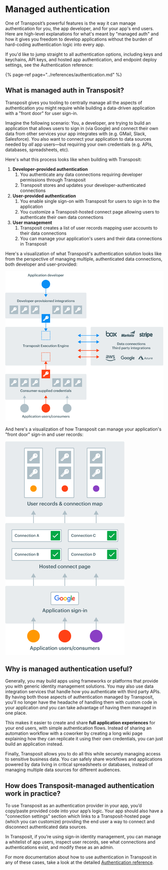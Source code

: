 # Managed authentication

One of Transposit’s powerful features is the way it can manage authentication for you, the app developer, and for your app's end users. Here are high-level explanations for what's meant by "managed auth" and how it gives you freedom to develop applications without the burden of hard-coding authentication logic into every app.

If you'd like to jump straight to all authentication options, including keys and keychains, API keys, and hosted app authentication, and endpoint deploy settings, see the Authentication reference:

{% page-ref page="../references/authentication.md" %}

## What is managed auth in Transposit?

Transposit gives you tooling to centrally manage all the aspects of authentication you might require while building a data-driven application with a "front door" for user sign-in.

Imagine the following scenario: You, a developer, are trying to build an application that allows users to sign in (via Google) and connect their own data from other services your app integrates with (e.g. GMail, Slack, Salesforce). You also want to connect your application to data sources needed by _all_ app users&mdash;but requiring your own credentials (e.g. APIs, databases, spreadsheets, etc).

Here's what this process looks like when building with Transposit:

1. **Developer-provided authentication**
   1. You authenticate any data connections requiring developer permissions through Transposit
   2. Transposit stores and updates your developer-authenticated connections
2. **User-provided authentication**
   1. You enable single sign-on with Transposit for users to sign in to the application
   2. You customize a Transposit-hosted connect page allowing users to authenticate their own data connections
3. **User management**
   1. Transposit creates a list of user records mapping user accounts to their data connections
   2. You can manage your application's users and their data connections in Transposit

Here's a visualization of what Transposit's authentication solution looks like from the perspective of managing multiple, authenticated data connections, both developer and user-provided:

![](../.gitbook/assets/managed-auth-1.png)

And here's a visualization of how Transposit can manage your application's "front door" sign-in and user records:

![](../.gitbook/assets/managed-auth-2.png)

## Why is managed authentication useful?

Generally, you may build apps using frameworks or platforms that provide you with generic identity management solutions. You may also use data integration services that handle how you authenticate with third party APIs. By having both those aspects of authentication managed by Transposit, you'll no longer have the headache of handling them with custom code in your application _and_ you can take advantage of having them managed in one place.

This makes it easier to create and share **full application experiences** for your end users, with simple authentication flows. Instead of sharing an automation workflow with a coworker by creating a long wiki page explaining how they can replicate it using their own credentials, you can just build an application instead.

Finally, Transposit allows you to do all this while securely managing access to sensitive business data. You can safely share workflows and applications powered by data living in critical spreadsheets or databases, instead of managing multiple data sources for different audiences.

## How does Transposit-managed authentication work in practice?

To use Transposit as an authentication provider in your app, you’d copy/paste provided code into your app’s logic. Your app should also have a "connection settings" section which links to a Transposit-hosted page (which you can customize) providing the end user a way to connect and disconnect authenticated data sources.

In Transposit, if you’re using sign-in identity management, you can manage a whitelist of app users, inspect user records, see what connections and authentications exist, and modify these as an admin.

For more documentation about how to use authentication in Transposit in any of these cases, take a look at the detailed [Authentication reference](../references/authentication.md).

